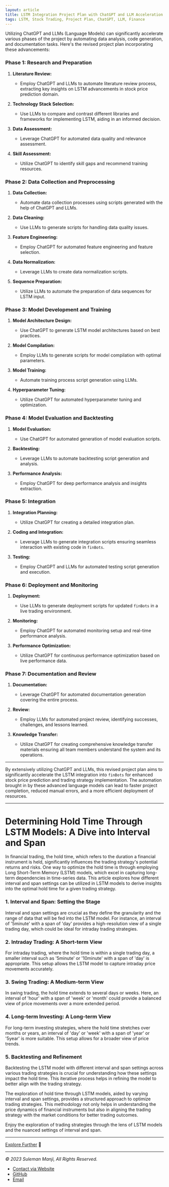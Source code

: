 ```yaml
---
layout: article
title: LSTM Integration Project Plan with ChatGPT and LLM Acceleration
tags: LSTM, Stock Trading, Project Plan, ChatGPT, LLM, Finance
---
```


Utilizing ChatGPT and LLMs (Language Models) can significantly accelerate various phases of the project by automating data analysis, code generation, and documentation tasks. Here's the revised project plan incorporating these advancements:

### Phase 1: Research and Preparation

1. **Literature Review:**
   - Employ ChatGPT and LLMs to automate literature review process, extracting key insights on LSTM advancements in stock price prediction domain.

2. **Technology Stack Selection:**
   - Use LLMs to compare and contrast different libraries and frameworks for implementing LSTM, aiding in an informed decision.

3. **Data Assessment:**
   - Leverage ChatGPT for automated data quality and relevance assessment.

4. **Skill Assessment:**
   - Utilize ChatGPT to identify skill gaps and recommend training resources.

### Phase 2: Data Collection and Preprocessing

1. **Data Collection:**
   - Automate data collection processes using scripts generated with the help of ChatGPT and LLMs.

2. **Data Cleaning:**
   - Use LLMs to generate scripts for handling data quality issues.

3. **Feature Engineering:**
   - Employ ChatGPT for automated feature engineering and feature selection.

4. **Data Normalization:**
   - Leverage LLMs to create data normalization scripts.

5. **Sequence Preparation:**
   - Utilize LLMs to automate the preparation of data sequences for LSTM input.

### Phase 3: Model Development and Training

1. **Model Architecture Design:**
   - Use ChatGPT to generate LSTM model architectures based on best practices.

2. **Model Compilation:**
   - Employ LLMs to generate scripts for model compilation with optimal parameters.

3. **Model Training:**
   - Automate training process script generation using LLMs.

4. **Hyperparameter Tuning:**
   - Utilize ChatGPT for automated hyperparameter tuning and optimization.

### Phase 4: Model Evaluation and Backtesting

1. **Model Evaluation:**
   - Use ChatGPT for automated generation of model evaluation scripts.

2. **Backtesting:**
   - Leverage LLMs to automate backtesting script generation and analysis.

3. **Performance Analysis:**
   - Employ ChatGPT for deep performance analysis and insights extraction.

### Phase 5: Integration

1. **Integration Planning:**
   - Utilize ChatGPT for creating a detailed integration plan.

2. **Coding and Integration:**
   - Leverage LLMs to generate integration scripts ensuring seamless interaction with existing code in `finBots`.

3. **Testing:**
   - Employ ChatGPT and LLMs for automated testing script generation and execution.

### Phase 6: Deployment and Monitoring

1. **Deployment:**
   - Use LLMs to generate deployment scripts for updated `finBots` in a live trading environment.

2. **Monitoring:**
   - Employ ChatGPT for automated monitoring setup and real-time performance analysis.

3. **Performance Optimization:**
   - Utilize ChatGPT for continuous performance optimization based on live performance data.

### Phase 7: Documentation and Review

1. **Documentation:**
   - Leverage ChatGPT for automated documentation generation covering the entire process.

2. **Review:**
   - Employ LLMs for automated project review, identifying successes, challenges, and lessons learned.

3. **Knowledge Transfer:**
   - Utilize ChatGPT for creating comprehensive knowledge transfer materials ensuring all team members understand the system and its operations.

---

By extensively utilizing ChatGPT and LLMs, this revised project plan aims to significantly accelerate the LSTM integration into `finBots` for enhanced stock price prediction and trading strategy implementation. The automation brought in by these advanced language models can lead to faster project completion, reduced manual errors, and a more efficient deployment of resources.

---

# Determining Hold Time Through LSTM Models: A Dive into Interval and Span

In financial trading, the hold time, which refers to the duration a financial instrument is held, significantly influences the trading strategy's potential returns and risks. One way to optimize the hold time is through employing Long Short-Term Memory (LSTM) models, which excel in capturing long-term dependencies in time-series data. This article explores how different interval and span settings can be utilized in LSTM models to derive insights into the optimal hold time for a given trading strategy.

### 1. **Interval and Span: Setting the Stage**

Interval and span settings are crucial as they define the granularity and the range of data that will be fed into the LSTM model. For instance, an interval of '5minute' with a span of 'day' provides a high-resolution view of a single trading day, which could be ideal for intraday trading strategies.

### 2. **Intraday Trading: A Short-term View**

For intraday trading, where the hold time is within a single trading day, a smaller interval such as '5minute' or '10minute' with a span of 'day' is appropriate. This setup allows the LSTM model to capture intraday price movements accurately.

### 3. **Swing Trading: A Medium-term View**

In swing trading, the hold time extends to several days or weeks. Here, an interval of 'hour' with a span of 'week' or 'month' could provide a balanced view of price movements over a more extended period.

### 4. **Long-term Investing: A Long-term View**

For long-term investing strategies, where the hold time stretches over months or years, an interval of 'day' or 'week' with a span of 'year' or '5year' is more suitable. This setup allows for a broader view of price trends.

### 5. **Backtesting and Refinement**

Backtesting the LSTM model with different interval and span settings across various trading strategies is crucial for understanding how these settings impact the hold time. This iterative process helps in refining the model to better align with the trading strategy.

The exploration of hold time through LSTM models, aided by varying interval and span settings, provides a structured approach to optimize trading strategies. This methodology not only helps in understanding the price dynamics of financial instruments but also in aligning the trading strategy with the market conditions for better trading outcomes.

Enjoy the exploration of trading strategies through the lens of LSTM models and the nuanced settings of interval and span.

---

[Explore Further](https://github.com/kitian616/jekyll-TeXt-theme/issues) :star2:

---
*© 2023 Suleman Manji, All Rights Reserved.*
- [Contact via Website](https://www.sulemanji.com)
- [GitHub](https://github.com/ssmanji89/finBots)
- [Email](mailto:ssmanji89@gmail.com)
